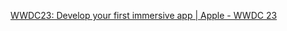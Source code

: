 [WWDC23: Develop your first immersive app | Apple - WWDC 23](https://m.youtube.com/watch?v=9xe2x58mc4M)
